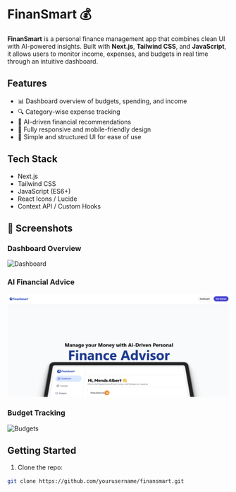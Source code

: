 # FinanSmart 💰

**FinanSmart** is a personal finance management app that combines clean UI with AI-powered insights. Built with **Next.js**, **Tailwind CSS**, and **JavaScript**, it allows users to monitor income, expenses, and budgets in real time through an intuitive dashboard.

## Features

- 📊 Dashboard overview of budgets, spending, and income
- 🔍 Category-wise expense tracking
- 🤖 AI-driven financial recommendations
- 📱 Fully responsive and mobile-friendly design
- 💾 Simple and structured UI for ease of use

## Tech Stack

- Next.js  
- Tailwind CSS  
- JavaScript (ES6+)  
- React Icons / Lucide  
- Context API / Custom Hooks 

## 📸 Screenshots

### Dashboard Overview
![Dashboard](./dashboard-page.png)

### AI Financial Advice
![AI Advisor](./ai-advice.png)

### Budget Tracking
![Budgets](./budget-page.png)


## Getting Started

1. Clone the repo:
```bash
git clone https://github.com/yourusername/finansmart.git
